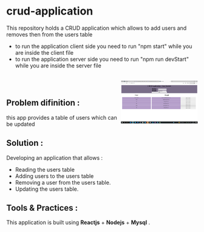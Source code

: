 # crud-application
  This repository holds a CRUD application which allows to add users and removes then from the users table
- to run the application client side you need to run "npm start" while you are inside the client file
- to run the application server side you need to run "npm run devStart" while you are inside the server file

</br><img align = "right" src = "https://github.com/linaza/crud-application/blob/main/pic12.jpg.png" width = 40% ></br>


## Problem difinition :
 this app provides a table of users which can be updated 
## Solution :
Developing an application that allows :
- Reading the users table
- Adding users to the users table
- Removing a user from the users table.
- Updating the users table.

## Tools & Practices :
This application is built using **Reactjs** + **Nodejs** + **Mysql** . 


